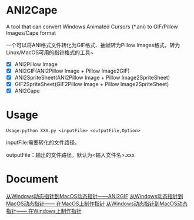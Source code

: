 # ANI2Cape
A tool that can convert Windows Animated Cursors (*.ani) to GIF/Pillow Images/Cape format

一个可以将ANI格式文件转化为GIF格式、抽帧转为Pillow Images格式，转为Linux/MacOS可用的指针格式的工具~

- [x] ANI2Pillow Image
- [x] ANI2GIF(ANI2Pillow Image + Pillow Image2GIF)
- [x] ANI2SpriteSheet(ANI2Pillow Image + Pillow Image2SpriteSheet)
- [x] GIF2SpriteSheet(GIF2Pillow Image + Pillow Image2SpriteSheet)
- [x] ANI2Cape

# Usage
`Usage:python XXX.py <inputFile> <outputFile,Option>`

inputFile:需要转化的文件路径。

outputFile：输出的文件路径。默认为<输入文件名>.xxx

# Document
[从Windows动态指针到MacOS动态指针——ANI2GIF](https://www.bilibili.com/read/cv20591812)
[从Windows动态指针到MacOS动态指针—— 在MacOS上制作指针](https://www.bilibili.com/read/cv20591812)
[从Windows动态指针到MacOS动态指针—— 在Windows上制作指针]()
